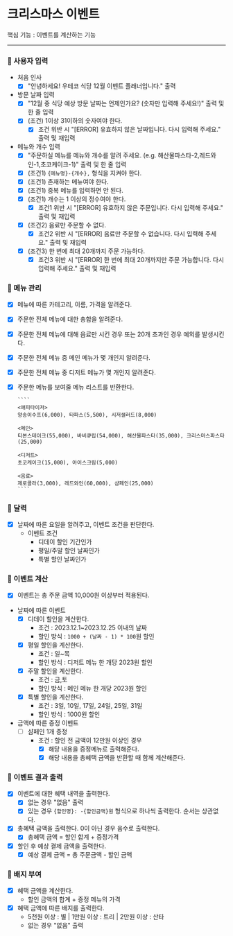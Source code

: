# 크리스마스 이벤트

핵심 기능 : 이벤트를 계산하는 기능
***

### 📍 사용자 입력

- 처음 인사
    - [x] "안녕하세요! 우테코 식당 12월 이벤트 플래너입니다." 출력
- 방문 날짜 입력
    - [x] "12월 중 식당 예상 방문 날짜는 언제인가요? (숫자만 입력해 주세요!)" 출력 및 한 줄 입력
    - [x] (조건) 1이상 31이하의 숫자여야 한다.
        - [x] 조건 위반 시 "[ERROR] 유효하지 않은 날짜입니다. 다시 입력해 주세요." 출력 및 재입력
- 메뉴와 개수 입력
    - [x] "주문하실 메뉴를 메뉴와 개수를 알려 주세요. (e.g. 해산물파스타-2,레드와인-1,초코케이크-1)" 출력 및 한 줄 입력
    - [x] (조건1) `{메뉴명}-{개수},` 형식을 지켜야 한다.
    - [x] (조건1) 존재하는 메뉴여야 한다.
    - [x] (조건1) 중복 메뉴를 입력하면 안 된다.
    - [x] (조건1) 개수는 1 이상의 정수여야 한다.
        - [x] 조건1 위반 시 "[ERROR] 유효하지 않은 주문입니다. 다시 입력해 주세요." 출력 및 재입력
    - [x] (조건2) 음료만 주문할 수 없다.
        - [x] 조건2 위반 시 "[ERROR] 음료만 주문할 수 없습니다. 다시 입력해 주세요." 출력 및 재입력
    - [x] (조건3) 한 번에 최대 20개까지 주문 가능하다.
        - [x] 조건3 위반 시 "[ERROR] 한 번에 최대 20개까지만 주문 가능합니다. 다시 입력해 주세요." 출력 및 재입력

### 📍 메뉴 관리

- [x] 메뉴에 따른 카테고리, 이름, 가격을 알려준다.
- [x] 주문한 전체 메뉴에 대한 총합을 알려준다.
- [x] 주문한 전체 메뉴에 대해 음료만 시킨 경우 또는 20개 초과인 경우 예외를 발생시킨다.
- [x] 주문한 전체 메뉴 중 메인 메뉴가 몇 개인지 알려준다.
- [x] 주문한 전체 메뉴 중 디저트 메뉴가 몇 개인지 알려준다.
- [x] 주문한 메뉴를 보여줄 메뉴 리스트를 반환한다.

      ````
      <애피타이저>
      양송이수프(6,000), 타파스(5,500), 시저샐러드(8,000)
    
      <메인>
      티본스테이크(55,000), 바비큐립(54,000), 해산물파스타(35,000), 크리스마스파스타(25,000)
    
      <디저트>
      초코케이크(15,000), 아이스크림(5,000)
    
      <음료>
      제로콜라(3,000), 레드와인(60,000), 샴페인(25,000)
      ````

### 📍 달력

- [x] 날짜에 따른 요일을 알려주고, 이벤트 조건을 판단한다.
    - 이벤트 조건
        - 디데이 할인 기간인가
        - 평일/주말 할인 날짜인가
        - 특별 할인 날짜인가

### 📍 이벤트 계산

- [x] 이벤트는 총 주문 금액 10,000원 이상부터 적용된다.
- 날짜에 따른 이벤트
    - [x] 디데이 할인을 계산한다.
        - 조건 : 2023.12.1~2023.12.25 이내의 날짜
        - 할인 방식 : `1000 + (날짜 - 1) * 100`원 할인
    - [x] 평일 할인을 계산한다.
        - 조건 : 일~목
        - 할인 방식 : 디저트 메뉴 한 개당 2023원 할인
    - [x] 주말 할인을 계산한다.
        - 조건 : 금,토
        - 할인 방식 : 메인 메뉴 한 개당 2023원 할인
    - [x] 특별 할인을 계산한다.
        - 조건 : 3일, 10일, 17일, 24일, 25일, 31일
        - 할인 방식 : 1000원 할인
- 금액에 따른 증정 이벤트
    - [ ] 샴페인 1개 증정
        - 조건 : 할인 전 금액이 12만원 이상인 경우
            - [x] 해당 내용을 증정메뉴로 출력해준다.
            - [x] 해당 내용을 총혜택 금액을 반환할 때 함께 계산해준다.

### 📍 이벤트 결과 출력

- [x] 이벤트에 대한 혜택 내역을 출력한다.
    -[x] 없는 경우 "없음" 출력
    -[x] 있는 경우 `{할인명}: -{할인금액}원` 형식으로 하나씩 출력한다. 순서는 상관없다.
- [x] 총혜택 금액을 출력한다. 0이 아닌 경우 음수로 출력한다.
    -[x] 총혜택 금액 = 할인 합계 + 증정가격
- [x] 할인 후 예상 결제 금액을 출력한다.
    - [x] 예상 결제 금액 = 총 주문금액 - 할인 금액

### 📍 배지 부여

- [x] 혜택 금액을 계산한다.
    - 할인 금액의 합계 + 증정 메뉴의 가격
- [x] 혜택 금액에 따른 배지를 출력한다.
    - 5천원 이상 : 별 | 1만원 이상 : 트리 | 2만원 이상 : 산타
    - 없는 경우 "없음" 출력

